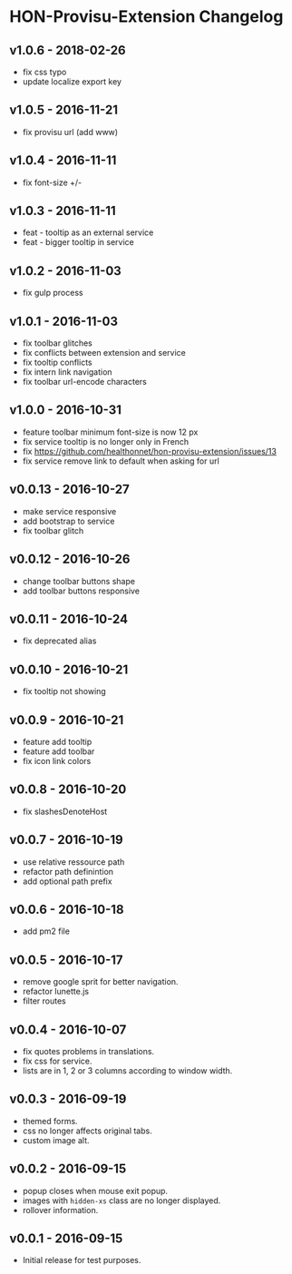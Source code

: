 HON-Provisu-Extension Changelog
===============================

v1.0.6 - 2018-02-26
-------------------

* fix css typo
* update localize export key

v1.0.5 - 2016-11-21
-------------------

* fix provisu url (add www)

v1.0.4 - 2016-11-11
-------------------

* fix font-size +/-

v1.0.3 - 2016-11-11
-------------------

* feat - tooltip as an external service
* feat - bigger tooltip in service

v1.0.2 - 2016-11-03
-------------------

* fix gulp process

v1.0.1 - 2016-11-03
-------------------

* fix toolbar glitches
* fix conflicts between extension and service
* fix tooltip conflicts
* fix intern link navigation
* fix toolbar url-encode characters

v1.0.0 - 2016-10-31
-------------------

* feature toolbar minimum font-size is now 12 px
* fix service tooltip is no longer only in French
* fix https://github.com/healthonnet/hon-provisu-extension/issues/13
* fix service remove link to default when asking for url

v0.0.13 - 2016-10-27
--------------------

* make service responsive
* add bootstrap to service
* fix toolbar glitch

v0.0.12 - 2016-10-26
--------------------

* change toolbar buttons shape
* add toolbar buttons responsive

v0.0.11 - 2016-10-24
--------------------

* fix deprecated alias

v0.0.10 - 2016-10-21
--------------------

* fix tooltip not showing

v0.0.9 - 2016-10-21
-------------------

* feature add tooltip
* feature add toolbar
* fix icon link colors

v0.0.8 - 2016-10-20
-------------------

* fix slashesDenoteHost

v0.0.7 - 2016-10-19
-------------------

* use relative ressource path
* refactor path definintion
* add optional path prefix

v0.0.6 - 2016-10-18
-------------------

* add pm2 file

v0.0.5 - 2016-10-17
-------------------

* remove google sprit for better navigation.
* refactor lunette.js
* filter routes

v0.0.4 - 2016-10-07
-------------------

* fix quotes problems in translations.
* fix css for service.
* lists are in 1, 2 or 3 columns according to window width.

v0.0.3 - 2016-09-19
-------------------

* themed forms.
* css no longer affects original tabs.
* custom image alt.

v0.0.2 - 2016-09-15
-------------------

* popup closes when mouse exit popup.
* images with `hidden-xs` class are no longer displayed.
* rollover information.

v0.0.1 - 2016-09-15
-------------------

* Initial release for test purposes.
